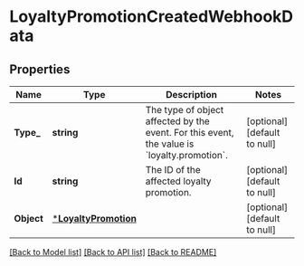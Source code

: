 # LoyaltyPromotionCreatedWebhookData

## Properties

 Name       | Type                                         | Description                                                                                           | Notes                        
------------|----------------------------------------------|-------------------------------------------------------------------------------------------------------|------------------------------
 **Type_**  | **string**                                   | The type of object affected by the event. For this event, the value is &#x60;loyalty.promotion&#x60;. | [optional] [default to null] 
 **Id**     | **string**                                   | The ID of the affected loyalty promotion.                                                             | [optional] [default to null] 
 **Object** | [***LoyaltyPromotion**](LoyaltyPromotion.md) |                                                                                                       | [optional] [default to null] 

[[Back to Model list]](../README.md#documentation-for-models) [[Back to API list]](../README.md#documentation-for-api-endpoints) [[Back to README]](../README.md)

